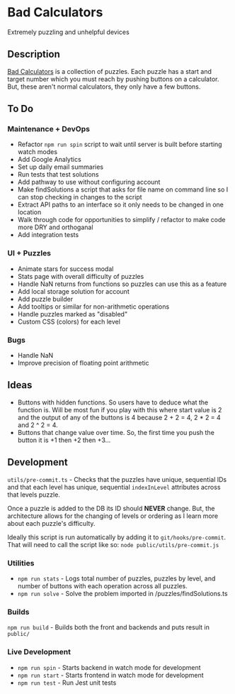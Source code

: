 # Bad Calculators

Extremely puzzling and unhelpful devices

## Description

[Bad Calculators](https://www.badcalculators.com/#/) is a collection of puzzles. Each puzzle has a start and target number which you must reach by pushing buttons on a calculator. But, these aren't normal calculators, they only have a few buttons.

## To Do

### Maintenance + DevOps

- Refactor `npm run spin` script to wait until server is built before starting watch modes
- Add Google Analytics
- Set up daily email summaries
- Run tests that test solutions
- Add pathway to use without configuring account
- Make findSolutions a script that asks for file name on command line so I can stop checking in changes to the script
- Extract API paths to an interface so it only needs to be changed in one location
- Walk through code for opportunities to simplify / refactor to make code more DRY and orthoganal
- Add integration tests

### UI + Puzzles

- Animate stars for success modal
- Stats page with overall difficulty of puzzles
- Handle NaN returns from functions so puzzles can use this as a feature
- Add local storage solution for account
- Add puzzle builder
- Add tooltips or similar for non-arithmetic operations
- Handle puzzles marked as "disabled"
- Custom CSS (colors) for each level

### Bugs

- Handle NaN
- Improve precision of floating point arithmetic

## Ideas

- Buttons with hidden functions. So users have to deduce what the function is. Will be most fun if you play with this where start value is 2 and the output of any of the buttons is 4 because 2 + 2 = 4, 2 * 2 = 4 and 2 ^ 2 = 4.
- Buttons that change value over time. So, the first time you push the button it is +1 then +2 then +3...

## Development

`utils/pre-commit.ts` - Checks that the puzzles have unique, sequential IDs and that each level has unique, sequential `indexInLevel` attributes across that levels puzzle.

Once a puzzle is added to the DB its ID should **NEVER** change. But, the architecture allows for the changing of levels or ordering as I learn more about each puzzle's difficulty.

Ideally this script is run automatically by adding it to `git/hooks/pre-commit`. That will need to call the script like so: `node public/utils/pre-commit.js`

### Utilities

- `npm run stats` - Logs total number of puzzles, puzzles by level, and number of buttons with each operation across all puzzles.
- `npm run solve` - Solve the problem imported in /puzzles/findSolutions.ts

### Builds

`npm run build` - Builds both the front and backends and puts result in `public/`

### Live Development

- `npm run spin` - Starts backend in watch mode for development
- `npm run start` - Starts frontend in watch mode for development
- `npm run test` - Run Jest unit tests
